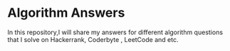 # Algorithm Answers
In this repository,I will share my answers for different algorithm questions that I solve on Hackerrank, Coderbyte , LeetCode and etc.
